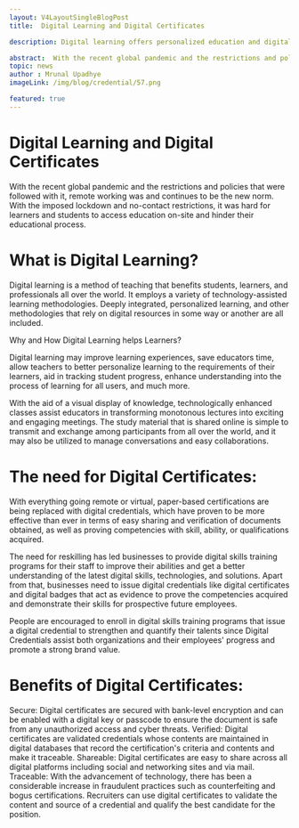 ```yaml
---
layout: V4LayoutSingleBlogPost
title:  Digital Learning and Digital Certificates

description: Digital learning offers personalized education and digital certificates provide secure, verified proof of acquired skills and competencies.

abstract:  With the recent global pandemic and the restrictions and policies that were followed with it, remote working was and continues to be the new norm. With the imposed lockdown and no-contact restrictions, it was hard for learners and students to access education on-site and hinder their educational process.
topic: news
author : Mrunal Upadhye
imageLink: /img/blog/credential/57.png

featured: true
---
```


# Digital Learning and Digital Certificates


With the recent global pandemic and the restrictions and policies that were followed with it, remote working was and continues to be the new norm. With the imposed lockdown and no-contact restrictions, it was hard for learners and students to access education on-site and hinder their educational process.

# What is Digital Learning?

Digital learning is a method of teaching that benefits students, learners, and professionals all over the world. It employs a variety of technology-assisted learning methodologies. Deeply integrated, personalized learning, and other methodologies that rely on digital resources in some way or another are all included.

Why and How Digital Learning helps Learners?

Digital learning may improve learning experiences, save educators time, allow teachers to better personalize learning to the requirements of their learners, aid in tracking student progress, enhance understanding into the process of learning for all users, and much more.

With the aid of a visual display of knowledge, technologically enhanced classes assist educators in transforming monotonous lectures into exciting and engaging meetings. The study material that is shared online is simple to transmit and exchange among participants from all over the world, and it may also be utilized to manage conversations and easy collaborations.

# The need for Digital Certificates:

With everything going remote or virtual, paper-based certifications are being replaced with digital credentials, which have proven to be more effective than ever in terms of easy sharing and verification of documents obtained, as well as proving competencies with skill, ability, or qualifications acquired.

The need for reskilling has led businesses to provide digital skills training programs for their staff to improve their abilities and get a better understanding of the latest digital skills, technologies, and solutions. Apart from that, businesses need to issue digital credentials like digital certificates and digital badges that act as evidence to prove the competencies acquired and demonstrate their skills for prospective future employees.

People are encouraged to enroll in digital skills training programs that issue a digital credential to strengthen and quantify their talents since Digital Credentials assist both organizations and their employees' progress and promote a strong brand value.

# Benefits of Digital Certificates:

Secure: Digital certificates are secured with bank-level encryption and can be enabled with a digital key or passcode to ensure the document is safe from any unauthorized access and cyber threats.
Verified: Digital certificates are validated credentials whose contents are maintained in digital databases that record the certification's criteria and contents and make it traceable.
Shareable: Digital certificates are easy to share across all digital platforms including social and networking sites and via mail.
Traceable: With the advancement of technology, there has been a considerable increase in fraudulent practices such as counterfeiting and bogus certifications. Recruiters can use digital certificates to validate the content and source of a credential and qualify the best candidate for the position.
